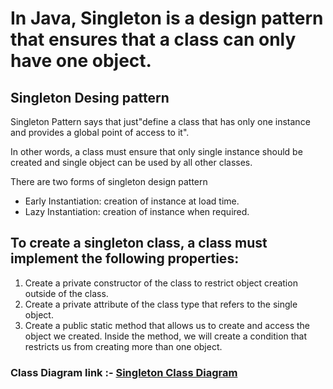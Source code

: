 # In Java, Singleton is a design pattern that ensures that a class can only have one object.

## Singleton Desing pattern 

Singleton Pattern says that just"define a class that has only one instance and provides a global point of access to it".

In other words, a class must ensure that only single instance should be created and single object can be used by all other classes.

There are two forms of singleton design pattern

- Early Instantiation: creation of instance at load time.
- Lazy Instantiation: creation of instance when required.

## To create a singleton class, a class must implement the following properties:

1. Create a private constructor of the class to restrict object creation outside of the class.
2. Create a private attribute of the class type that refers to the single object.
3. Create a public static method that allows us to create and access the object we created. Inside the method, we will create a condition that restricts us from creating more than one object.

### Class Diagram link :- [Singleton Class Diagram](https://viewer.diagrams.net/?tags=%7B%7D&highlight=0000ff&edit=_blank&layers=1&nav=1#G13P6TICbj2rIJuBHaHqzK2nZfupfQkGx3)